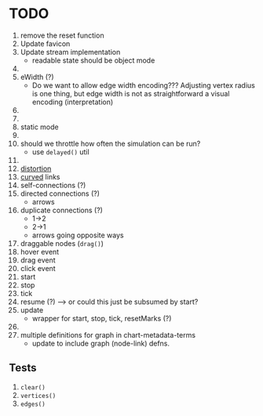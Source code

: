 TODO
====

1. remove the reset function
2. Update favicon
3. Update stream implementation
	- readable state should be object mode
4. 
5. eWidth (?)
	-	Do we want to allow edge width encoding??? Adjusting vertex radius is one thing, but edge width is not as straightforward a visual encoding (interpretation)
6. 
7. 
8. static mode
9. 
10. should we throttle how often the simulation can be run?
	-	use `delayed()` util
11. 
12. [distortion](http://bost.ocks.org/mike/fisheye/)
13. [curved](http://bl.ocks.org/mbostock/4600693) links
14. self-connections (?)
15. directed connections (?)
	- 	arrows
16. duplicate connections (?)
	-	1->2
	-	2->1
	-	arrows going opposite ways
17. draggable nodes (`drag()`)
18. hover event
19. drag event
20. click event
21. start
22. stop
23. tick
24. resume (?) --> or could this just be subsumed by start?
25. update
	-	wrapper for start, stop, tick, resetMarks (?)
26. 
27. multiple definitions for graph in chart-metadata-terms
	-	update to include graph (node-link) defns.


## Tests

1. `clear()`
2. `vertices()`
3. `edges()`



